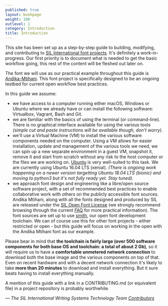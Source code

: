 ```yaml
---
published: true
layout: bookpage
weight: 100
outlevel: 1
category: Introduction
title: Introduction
---
```



This site has been set up as a step-by-step guide to building, modifying, and contributing to [SIL International font projects](http://software.sil.org/products/#fonts). It's definitely a work-in-progress. Our first priority is to document what is needed to get the basic workflow going, this rest of the content will be fleshed out later on.

The font we will use as our practical example throughout this guide is [Andika-Mtihani](https://github.com/silnrsi/font-andika-mtihani). This font project is specifically designed to be an ongoing testbed for current open workflow best practices.
 
In this guide we assume:
- we have access to a computer running either macOS, Windows or Ubuntu where we already have or can install the following software: Virtualbox, Vagrant, Bash and Git.
- we are familiar with the basics of using the terminal (or command-line). There is no graphical interface available for using the various tools *(simple cut and paste instructions will be available though, don't worry)*. 
- we'll use a Virtual Machine (VM) to install the various software components needed on the computer. Using a VM allows for easier installation, update and management of the various tools we need, we can spin up a new separate environment in a guest VM, snapshot it, remove it and start from scratch without any risk to the host computer or the files we are working on. [Ubuntu](https://www.ubuntu.com/) is very well-suited to this task. We are currently using Ubuntu 16.04 LTS (xenial). *(There is ongoing work happening on a newer version targetting Ubuntu 18.04 LTS (bionic) and moving to python3 but it's not fully ready yet. Stay tuned).*
- we approach font design and engineering like a libre/open source software project, with a set of recommended best practices to enable collaborative work with others on the publicly accessible font sources. Andika Mtihani, along with all the fonts designed and produced by SIL are released under the [SIL Open Font License](https://scripts.sil.org/OFL) (we strongly recommend browsing through the current [FAQ](https://scripts.sil.org/ofl-faq_web) for more practical information). The font sources are set up to use [smith](https://github.com/silnrsi/smith), our open font development toolchain. We can of course use this for other font projects - either restricted or open - but this guide will focus on working in the open with the Andika Mtihani font as our example. 

Please bear in mind that __the toolchain is fairly large (over 500 software components for both base OS and toolchain: a total of about 2 Gb)__, so it will require us to have a __comfortable unmetered network connection__ to download both the base image and the various components on top of that. Even on recent hardware and with a decent network connection it's likely to take __more than 20 minutes__ to download and install everything. But it sure beats having to install everything manually. 

A mention of this guide with a link in a CONTRIBUTING.md (or equivalent file) in a project repository is probably worthwhile. 

*&mdash; The SIL International Writing Systems Technology Team [Contributors]*

[on GitHub]: {{site.repourl}}
[Contributors]:../AUTHORS.txt
